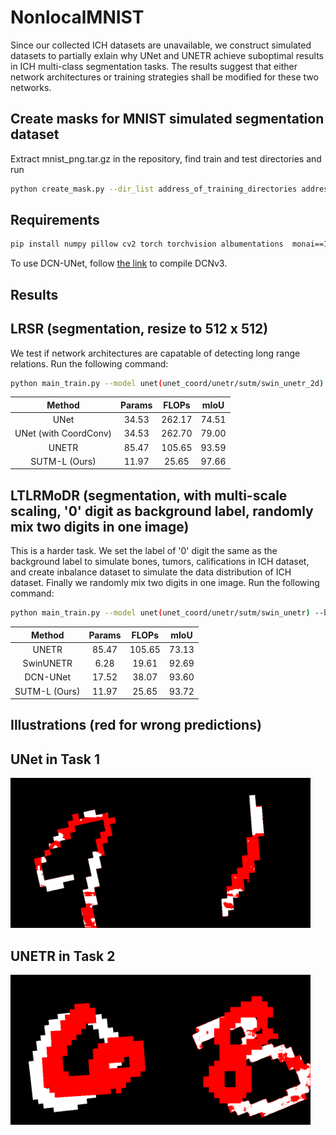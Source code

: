 # NonlocalMNIST

Since our collected ICH datasets are unavailable, we construct simulated datasets to partially exlain why UNet and UNETR achieve suboptimal results in ICH multi-class segmentation tasks. The results suggest that either network architectures or training strategies shall be modified for these two networks. 

## Create masks for MNIST simulated segmentation dataset
   Extract mnist_png.tar.gz in the repository, find train and test directories and run 
   ```bash
   python create_mask.py --dir_list address_of_training_directories address_of_testing_directories
   ```

## Requirements
   ```bash
   pip install numpy pillow cv2 torch torchvision albumentations  monai==1.2.0 timm==0.9.12
   ```
   To use DCN-UNet, follow [the link](https://github.com/OpenGVLab/InternImage/issues/84) to compile DCNv3.

## Results

## LRSR (segmentation, resize to 512 x 512)
   We test if network architectures are capatable of detecting long range relations. Run the following command:
    
   ```bash
   python main_train.py --model unet(unet_coord/unetr/sutm/swin_unetr_2d) --save-model-path address_of_save_model_path
   ```
    
   |     Method                   |  Params |  FLOPs  |  mIoU  |
   | :-------------------------:  | :-----: | :-----: | :----: |
   |     UNet                     |  34.53  |  262.17 |  74.51 |
   |     UNet (with  CoordConv)   |  34.53  |  262.70 |  79.00 |
   |     UNETR                    |  85.47  |  105.65 |  93.59 |
   |     SUTM-L (Ours)          |  11.97  |  25.65  |  97.66 |

## LTLRMoDR (segmentation, with multi-scale scaling, '0' digit as background label, randomly mix two digits in one image)
   This is a harder task. We set the label of '0' digit the same as the background label to simulate bones, tumors, califications in ICH dataset,
   and create inbalance dataset to simulate the data distribution of ICH dataset. Finally we randomly mix two digits in one image. Run the following command:

   ```bash
   python main_train.py --model unet(unet_coord/unetr/sutm/swin_unetr) --background True --balance extreme --class-weights 1 1.12 1.125 1.143 1.167 2 2.25 3.33 5 10 --transform center_scaling  --lr_scheduler True  --cutmix 0 --save-model-path address_of_save_model_path 
   ``` 

   |     Method                   |  Params |  FLOPs  |  mIoU  |
   | :-------------------------:  | :-----: | :-----: | :----: |
   |     UNETR                    |  85.47  |  105.65 |  73.13 |
   |     SwinUNETR                |   6.28  |   19.61 |  92.69 |
   |     DCN-UNet                 |  17.52  |   38.07 |  93.60 | 
   |     SUTM-L (Ours)          |  11.97  |  25.65  |  93.72 |

## Illustrations (red for wrong predictions)

## UNet in Task 1  
<img src="https://github.com/chihchiehchen/ICH_benchmark/blob/main/NonlocalMNIST/pic/unet_check_394.png" height="240px" width="240px" /><img src="https://github.com/chihchiehchen/ICH_benchmark/blob/main/NonlocalMNIST/pic/unet_check_4563.png" height="240px" width="240px" />

## UNETR in Task 2  
<img src="https://github.com/chihchiehchen/ICH_benchmark/blob/main/NonlocalMNIST/pic/unetr_check_183.png" height="240px" width="240px" /><img src="https://github.com/chihchiehchen/ICH_benchmark/blob/main/NonlocalMNIST/pic/unetr_check_1840.png" height="240px" width="240px" />

